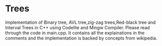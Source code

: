 # Trees
Implementation of Binary tree, AVL tree,zig-zag trees,Red-black tree and Interval Trees in C++ using Codelite and Mingw Compiler.
Please read through the code in main.cpp.
It contains all the explainations in the comments and the implementation is backed by concepts from wikipedia.

